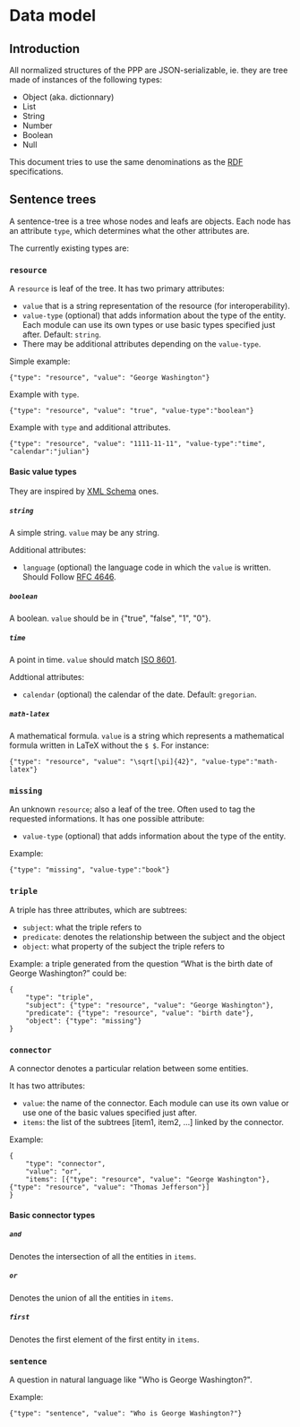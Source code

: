 # Data model

## Introduction

All normalized structures of the PPP are JSON-serializable, ie. they are
tree made of instances of the following types:

* Object (aka. dictionnary)
* List
* String
* Number
* Boolean
* Null

This document tries to use the same denominations as the
[RDF](http://www.w3.org/RDF/) specifications.


## Sentence trees

A sentence-tree is a tree whose nodes and leafs are objects.
Each node has an attribute `type`, which determines what the other
attributes are.

The currently existing types are:

### `resource`
A `resource` is leaf of the tree. It has two primary attributes:
* `value` that is a string representation of the resource (for interoperability).
* `value-type` (optional) that adds information about the type of the entity. Each module can use its own types or use basic types specified just after. Default: `string`.
* There may be additional attributes depending on the `value-type`.

Simple example:
```
{"type": "resource", "value": "George Washington"}
```

Example with `type`.
```
{"type": "resource", "value": "true", "value-type":"boolean"}
```

Example with `type` and additional attributes.
```
{"type": "resource", "value": "1111-11-11", "value-type":"time", "calendar":"julian"}
```

#### Basic value types
They are inspired by [XML Schema](http://www.w3.org/TR/xmlschema-2/#built-in-datatypes) ones.

##### `string`
A simple string. `value` may be any string.

Additional attributes:
* `language` (optional) the language code in which the `value` is written. Should Follow [RFC 4646](http://tools.ietf.org/html/rfc4646).

##### `boolean`
A boolean. `value` should be in {"true", "false", "1", "0"}.

##### `time`
A point in time. `value` should match [ISO 8601](http://www.iso.org/iso/fr/home/standards/iso8601.htm).

Addtional attributes:
* `calendar` (optional) the calendar of the date. Default: `gregorian`.

##### `math-latex`

A mathematical formula. `value` is a string  which represents a mathematical formula written in LaTeX without the `$ $`. For instance:

```
{"type": "resource", "value": "\sqrt[\pi]{42}", "value-type":"math-latex"}
```

### `missing`

An unknown `resource`; also a leaf of the tree.
Often used to tag the requested informations. It has one possible attribute:
* `value-type` (optional) that adds information about the type of the entity.

Example:

```
{"type": "missing", "value-type":"book"}
```

### `triple`

A triple has three attributes, which are subtrees:

* `subject`: what the triple refers to
* `predicate`: denotes the relationship between the subject and the
  object
* `object`: what property of the subject the triple refers to

Example: a triple generated from the question “What is the birth date
of George Washington?” could be:

```
{
	"type": "triple",
	"subject": {"type": "resource", "value": "George Washington"},
	"predicate": {"type": "resource", "value": "birth date"},
	"object": {"type": "missing"}
}
```

### `connector`

A connector denotes a particular relation between some entities.

It has two attributes:
* `value`: the name of the connector. Each module can use its own value or use one of the basic values specified just after.
* `items`: the list of the subtrees [item1, item2, …] linked by the connector.

Example:
```
{
	"type": "connector",
	"value": "or",
	"items": [{"type": "resource", "value": "George Washington"}, {"type": "resource", "value": "Thomas Jefferson"}]
}
```

#### Basic connector types

##### `and`

Denotes the intersection of all the entities in `items`.

##### `or`

Denotes the union of all the entities in `items`.

##### `first`

Denotes the first element of the first entity in `items`.

### `sentence`

A question in natural language like "Who is George Washington?".

Example:

```
{"type": "sentence", "value": "Who is George Washington?"}
```
